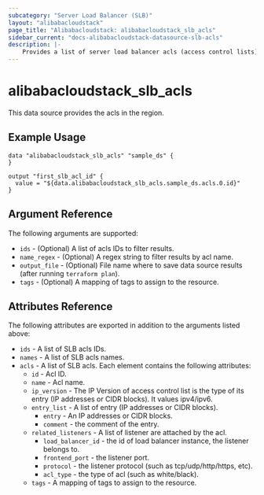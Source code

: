 ```yaml
---
subcategory: "Server Load Balancer (SLB)"
layout: "alibabacloudstack"
page_title: "Alibabacloudstack: alibabacloudstack_slb_acls"
sidebar_current: "docs-alibabacloudstack-datasource-slb-acls"
description: |-
    Provides a list of server load balancer acls (access control lists) to the user.
---
```


# alibabacloudstack\_slb_acls

This data source provides the acls in the region.

## Example Usage

```
data "alibabacloudstack_slb_acls" "sample_ds" {
}

output "first_slb_acl_id" {
  value = "${data.alibabacloudstack_slb_acls.sample_ds.acls.0.id}"
}
```

## Argument Reference

The following arguments are supported:

* `ids` - (Optional) A list of acls IDs to filter results.
* `name_regex` - (Optional) A regex string to filter results by acl name.
* `output_file` - (Optional) File name where to save data source results (after running `terraform plan`).
* `tags` - (Optional) A mapping of tags to assign to the resource.

## Attributes Reference

The following attributes are exported in addition to the arguments listed above:

* `ids` - A list of SLB acls IDs.
* `names` - A list of SLB acls names.
* `acls` - A list of SLB  acls. Each element contains the following attributes:
  * `id` - Acl ID.
  * `name` - Acl name.
  * `ip_version` - The IP Version of access control list is the type of its entry (IP addresses or CIDR blocks). It values ipv4/ipv6.
  * `entry_list` - A list of entry (IP addresses or CIDR blocks).
    * `entry`   - An IP addresses or CIDR blocks.
    * `comment` - the comment of the entry.
  * `related_listeners` - A list of listener are attached by the acl.
    * `load_balancer_id` - the id of load balancer instance, the listener belongs to.
    * `frontend_port` - the listener port.
    * `protocol`      - the listener protocol (such as tcp/udp/http/https, etc).
    * `acl_type`      - the type of acl (such as white/black).
  * `tags` - A mapping of tags to assign to the resource.
